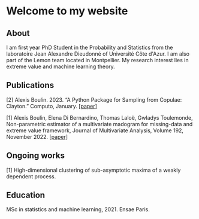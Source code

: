 # Welcome to my website

## About

I am first year PhD Student in the Probability and Statistics from the laboratoire Jean Alexandre Dieudonné of Université Côte d'Azur. I am also part of the Lemon team located in Montpellier. My research interest lies in extreme value and machine learning theory. 

## Publications

[2] Alexis Boulin. 2023. “A Python Package for Sampling from Copulae: Clayton.” Computo, January. [ [paper] ](https://doi.org/10.57750/4szh-t752)

[1] Alexis Boulin, Elena Di Bernardino, Thomas Laloë, Gwladys Toulemonde, Non-parametric estimator of a multivariate madogram for missing-data and extreme value framework, Journal of Multivariate Analysis, Volume 192, November 2022. [ [paper] ](https://www.sciencedirect.com/science/article/pii/S0047259X22000690)

## Ongoing works

[1] High-dimensional clustering of sub-asymptotic maxima of a weakly dependent process.

## Education

MSc in statistics and machine learning, 2021. Ensae Paris.
